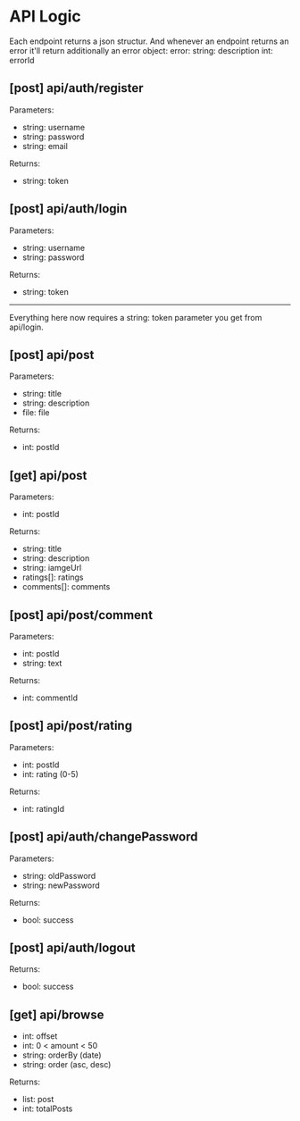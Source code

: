 # API Logic

Each endpoint returns a json structur.
And whenever an endpoint returns an error it'll return additionally an error object:
error: 
    string: description
    int: errorId

## [post] api/auth/register

Parameters: 
* string: username
* string: password
* string: email

Returns:
* string: token

## [post] api/auth/login

Parameters:
* string: username
* string: password

Returns:
* string: token

---

Everything here now requires a string: token parameter you get from api/login.

## [post] api/post

Parameters:
* string: title
* string: description
* file: file

Returns:
* int: postId

## [get] api/post

Parameters:
* int: postId

Returns:
* string: title
* string: description
* string: iamgeUrl
* ratings[]: ratings
* comments[]: comments

## [post] api/post/comment

Parameters:
* int: postId
* string: text

Returns:
* int: commentId

## [post] api/post/rating

Parameters:
* int: postId
* int: rating (0-5)

Returns:
* int: ratingId

## [post] api/auth/changePassword

Parameters:
* string: oldPassword
* string: newPassword

Returns:
* bool: success

## [post] api/auth/logout

Returns:
* bool: success

## [get] api/browse
* int: offset
* int: 0 < amount < 50
* string: orderBy (date)
* string: order (asc, desc)

Returns:
* list: post
* int: totalPosts 